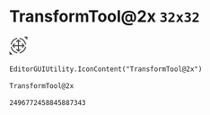 # TransformTool@2x `32x32`
<img src="/img/TransformTool@2x.png" width=32 height=32>

``` CSharp
EditorGUIUtility.IconContent("TransformTool@2x")
```
```
TransformTool@2x
```
```
2496772458845887343
```
